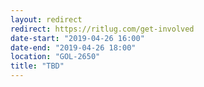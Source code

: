 ```yaml
---
layout: redirect
redirect: https://ritlug.com/get-involved
date-start: "2019-04-26 16:00"
date-end: "2019-04-26 18:00"
location: "GOL-2650"
title: "TBD"
---
```

